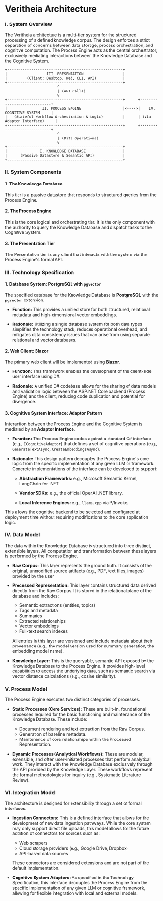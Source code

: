 # Veritheia Architecture

### I. System Overview

The Veritheia architecture is a multi-tier system for the structured processing of a defined knowledge corpus. The design enforces a strict separation of concerns between data storage, process orchestration, and cognitive computation. The Process Engine acts as the central orchestrator, exclusively mediating interactions between the Knowledge Database and the Cognitive System.

```
+-----------------------------------------------------+
|                  III. PRESENTATION                  |
|         (Client: Desktop, Web, CLI, API)            |
+-----------------------------------------------------+
                        ^
                        | (API Calls)
                        v
+-----------------------------------------------------+      +-----------------------------+
|                II. PROCESS ENGINE                   |<---->|    IV. COGNITIVE SYSTEM     |
|   (Stateful Workflow Orchestration & Logic)         |      | (Via Adaptor Interface)     |
+-----------------------------------------------------+      +-----------------------------+
                        ^
                        | (Data Operations)
                        v
+-----------------------------------------------------+
|               I. KNOWLEDGE DATABASE                 |
|      (Passive Datastore & Semantic API)             |
+-----------------------------------------------------+
```

### II. System Components

#### 1. The Knowledge Database

This tier is a passive datastore that responds to structured queries from the Process Engine.

#### 2. The Process Engine

This is the core logical and orchestrating tier. It is the only component with the authority to query the Knowledge Database and dispatch tasks to the Cognitive System.

#### 3. The Presentation Tier

The Presentation tier is any client that interacts with the system via the Process Engine's formal API.

### III. Technology Specification

#### 1. Database System: PostgreSQL with `pgvector`

The specified database for the Knowledge Database is **PostgreSQL** with the **`pgvector`** extension.

*   **Function:** This provides a unified store for both structured, relational metadata and high-dimensional vector embeddings.

*   **Rationale:** Utilizing a single database system for both data types simplifies the technology stack, reduces operational overhead, and mitigates data consistency issues that can arise from using separate relational and vector databases.

#### 2. Web Client: Blazor

The primary web client will be implemented using **Blazor**.

*   **Function:** This framework enables the development of the client-side user interface using C#.

*   **Rationale:** A unified C# codebase allows for the sharing of data models and validation logic between the ASP.NET Core backend (Process Engine) and the client, reducing code duplication and potential for divergence.

#### 3. Cognitive System Interface: Adaptor Pattern

Interaction between the Process Engine and the Cognitive System is mediated by an **Adaptor Interface**.

*   **Function:** The Process Engine codes against a standard C# interface (e.g., `ICognitiveAdaptor`) that defines a set of cognitive operations (e.g., `GenerateTextAsync`, `CreateEmbeddingsAsync`).

*   **Rationale:** This design pattern decouples the Process Engine's core logic from the specific implementation of any given LLM or framework. Concrete implementations of the interface can be developed to support:
    *   **Abstraction Frameworks:** e.g., Microsoft Semantic Kernel, LangChain for .NET.

    *   **Vendor SDKs:** e.g., the official OpenAI .NET library.

    *   **Local Inference Engines:** e.g., `llama.cpp` via P/Invoke.

This allows the cognitive backend to be selected and configured at deployment time without requiring modifications to the core application logic.

### IV. Data Model

The data within the Knowledge Database is structured into three distinct, extensible layers. All computation and transformation between these layers is performed by the Process Engine.

*   **Raw Corpus:** This layer represents the ground truth. It consists of the original, unmodified source artifacts (e.g., PDF, text files, images) provided by the user.

*   **Processed Representation:** This layer contains structured data derived directly from the Raw Corpus. It is stored in the relational plane of the database and includes:
    *   Semantic extractions (entities, topics)
    *   Tags and metadata
    *   Summaries
    *   Extracted relationships
    *   Vector embeddings
    *   Full-text search indexes
    
    All entries in this layer are versioned and include metadata about their provenance (e.g., the model version used for summary generation, the embedding model name).

*   **Knowledge Layer:** This is the queryable, semantic API exposed by the Knowledge Database to the Process Engine. It provides high-level capabilities to access the underlying data, such as semantic search via vector distance calculations (e.g., cosine similarity).

### V. Process Model

The Process Engine executes two distinct categories of processes.

*   **Static Processes (Core Services):** These are built-in, foundational processes required for the basic functioning and maintenance of the Knowledge Database. These include:
    *   Document rendering and text extraction from the Raw Corpus.
    *   Generation of baseline metadata.
    *   Maintenance of core relationships within the Processed Representation.

*   **Dynamic Processes (Analytical Workflows):** These are modular, extensible, and often user-initiated processes that perform analytical work. They interact with the Knowledge Database exclusively through the API provided by the Knowledge Layer. These workflows represent the formal methodologies for inquiry (e.g., Systematic Literature Review).

### VI. Integration Model

The architecture is designed for extensibility through a set of formal interfaces.

*   **Ingestion Connectors:** This is a defined interface that allows for the development of new data ingestion pathways. While the core system may only support direct file uploads, this model allows for the future addition of connectors for sources such as:
    *   Web scrapers
    *   Cloud storage providers (e.g., Google Drive, Dropbox)
    *   API-based data sources

    These connectors are considered extensions and are not part of the default implementation.
    
*   **Cognitive System Adaptors:** As specified in the Technology Specification, this interface decouples the Process Engine from the specific implementation of any given LLM or cognitive framework, allowing for flexible integration with local and external models.